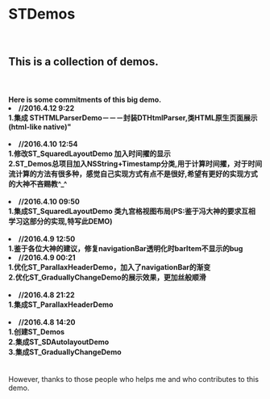 # STDemos
<br>
<h2>This is a collection of demos.</h2>
<br>
<h4>
Here is some commitments of this big demo.
<li>//2016.4.12 9:22<br>
    1.集成 STHTMLParserDemo－－－封装DTHtmlParser,类HTML原生页面展示(html-like native)"<br>
</li>
<br>


<li>//2016.4.10 12:54<br>
    1.修改ST_SquaredLayoutDemo 加入时间擢的显示<br>
    2.ST_Demos总项目加入NSString+Timestamp分类,用于计算时间擢，对于时间流计算的方法有很多种，感觉自己实现方式有点不是很好,希望有更好的实现方式的大神不吝赐教^_^<br>
</li>
<br>

<li>//2016.4.10 09:50<br>
    1.集成ST_SquaredLayoutDemo 类九宫格视图布局(PS:鉴于冯大神的要求互相学习这部分的实现,特写此DEMO)<br>
</li>
<br>

<li>//2016.4.9 12:50<br>
    1.鉴于各位大神的建议，修复navigationBar透明化时barItem不显示的bug<br>
</li>


<li>//2016.4.9 00:21<br>
    1.优化ST_ParallaxHeaderDemo，加入了navigationBar的渐变<br>
    2.优化ST_GraduallyChangeDemo的展示效果，更加丝般顺滑<br>
</li>
<br>

<li>//2016.4.8 21:22<br>
    1.集成ST_ParallaxHeaderDemo<br>
</li>
<br>

<li>//2016.4.8 14:20<br>
    1.创建ST_Demos<br>
    2.集成ST_SDAutolayoutDemo<br>
    3.集成ST_GraduallyChangeDemo<br>
</li>
<br>

</h4>


However, thanks to those people who helps me and who contributes to this demo.
